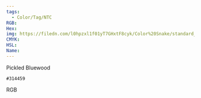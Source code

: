 ```yaml
---
tags:
  - Color/Tag/NTC
RGB:
Hex:
img: https://filedn.com/l0hpzxl1f01yT7GHxtF8cyk/Color%20Snake/standard_csv_to_svg/%23/314459.svg
CMYK:
HSL:
Name:
---
```

Pickled Bluewood
```palette
#314459
```
RGB
